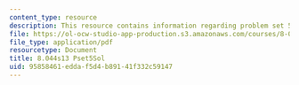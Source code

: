 ```yaml
---
content_type: resource
description: This resource contains information regarding problem set 5 solution.
file: https://ol-ocw-studio-app-production.s3.amazonaws.com/courses/8-044-statistical-physics-i-spring-2013/95858461eddaf5d4b89141f332c59147_MIT8_044S13_pss5.pdf
file_type: application/pdf
resourcetype: Document
title: 8.044s13 Pset5Sol
uid: 95858461-edda-f5d4-b891-41f332c59147
---
```

